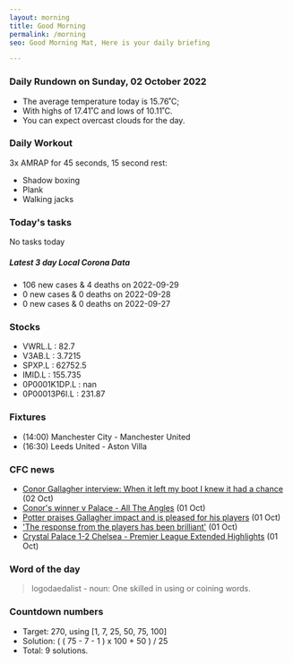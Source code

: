 ```yaml
---
layout: morning
title: Good Morning
permalink: /morning
seo: Good Morning Mat, Here is your daily briefing

---
```


<!-- weather_marker starts -->
### Daily Rundown on Sunday, 02 October 2022

- The average temperature today is 15.76˚C;
- With highs of 17.41˚C and lows of 10.11˚C.
- You can expect overcast clouds for the day.

<!-- weather_marker ends -->

### Daily Workout
<!-- workout_marker starts -->
3x AMRAP for 45 seconds, 15 second rest:

- Shadow boxing
- Plank
- Walking jacks

<!-- workout_marker ends -->

### Today's tasks
<!-- task_marker starts -->
No tasks today
<!-- task_marker ends -->

<!-- c19_marker starts -->
##### Latest 3 day Local Corona Data

- 106 new cases & 4 deaths on 2022-09-29
- 0 new cases & 0 deaths on 2022-09-28
- 0 new cases & 0 deaths on 2022-09-27

<!-- c19_marker ends -->

### Stocks

<!-- stocks_marker starts -->

- VWRL.L : 82.7
- V3AB.L : 3.7215
- SPXP.L : 62752.5
- IMID.L : 155.735
- 0P0001K1DP.L : nan
- 0P00013P6I.L : 231.87

<!-- stocks_marker ends -->

### Fixtures

<!-- sports_marker starts -->

<ul>
<li>(14:00) Manchester City - Manchester United</li>
<li>(16:30) Leeds United - Aston Villa</li>
</ul>

<!-- sports_marker ends -->

### CFC news

<!-- cfc_marker starts -->
- [Conor Gallagher interview: When it left my boot I knew it had a chance](https://chelseafc.com/en/news/article/conor-gallagher-interview-when-it-left-my-boot-i-knew-it-had-a-chance) (02 Oct)
- [Conor's winner v Palace - All The Angles](https://chelseafc.com/en/video/conors-winner-v-palace-or-all-the-angles) (01 Oct)
- [Potter praises Gallagher impact and is pleased for his players](https://chelseafc.com/en/news/article/potter-praises-gallagher-impact-and-pleased-for-his-players) (01 Oct)
- ['The response from the players has been brilliant'](https://chelseafc.com/en/video/the-response-from-the-players-has-been-brilliant) (01 Oct)
- [Crystal Palace 1-2 Chelsea - Premier League Extended Highlights](https://chelseafc.com/en/video/crystal-palace-1-2-chelsea-or-premier-league-extended-highlights) (01 Oct)

<!-- cfc_marker ends -->

### Word of the day
<!-- word_marker starts -->

 > logodaedalist - noun: One skilled in using or coining words.

<!-- word_marker ends -->

### Countdown numbers
<!-- game_marker starts -->

- Target: 270, using [1, 7, 25, 50, 75, 100]
- Solution: ( ( 75 - 7 - 1 ) x 100 + 50 ) / 25
- Total: 9 solutions.

<!-- game_marker ends -->